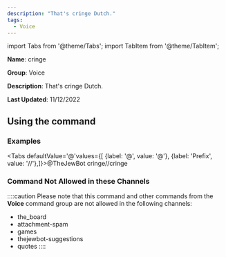 ```yaml
---
description: "That's cringe Dutch."
tags:
  - Voice
---
```

import Tabs from '@theme/Tabs';
import TabItem from '@theme/TabItem';

**Name**: cringe

**Group**: Voice

**Description**: That's cringe Dutch.

**Last Updated**: 11/12/2022

## Using the command

### Examples
<Tabs defaultValue='@'values={[ {label: '@', value: '@'}, {label: 'Prefix', value: '//'},]}><TabItem value='@'>@TheJewBot cringe</TabItem><TabItem value='//'>//cringe</TabItem></Tabs>

### Command Not Allowed in these Channels
::::caution Please note that this command and other commands from the **Voice** command group are not allowed in the following channels:
- the_board
- attachment-spam
- games
- thejewbot-suggestions
- quotes
::::